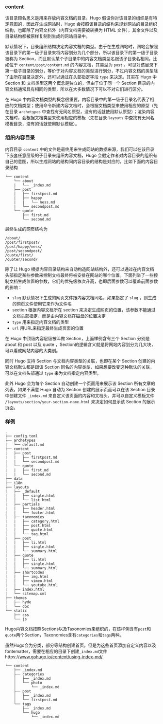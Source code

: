 ### content

该目录顾名思义是用来存放内容文档的目录。Hugo 假设你对该目录的组织是有特定意图的，因此在生成网站时，Hugo 会按照该目录的结构来规划网站的目录组织结构，也即除了内容文档外（内容文档需要被转换为 HTML 文件），其余文件以及目录结构都被原样复制到生成的网站目录中。

默认情况下，目录组织结构决定内容文档的类型。由于在生成网站时，网站会按照该目录下的第一级子目录来将内容划分为几个部分，所以该目录下的第一级子目录被称为 Section，而且默认某个子目录中的内容文档类型名跟该子目录名相同，比如位于 `content/post/content.md` 的内容文档，其类型为 `post` 。可见对该目录下第一级子目录的划分，等价于对内容文档的类型进行划分，不过内容文档的类型除了由所在目录决定外，还可以通过在头部指定字段 `type` 来决定。其实在 Hugo 中 Section 和 文档类型这两个概念是独立的，但由于位于同一个 Section 目录的内容文档通常具有相同的类型，所以在大多数情况下可以不对它们进行区分。

在 Hugo 中内容文档类型的概念很重要。内容目录中的第一级子目录名代表了相应的文档类型；使用命令新建内容文档时，会根据文档类型来使用相应的原型（先在目录 `archetypes` 中查找有无同名原型，没有的话就使用默认原型）；渲染内容文档时，会根据文档类型来使用相应的模板（先在目录 `layouts` 中查找有无同名模板目录，没有的话就使用默认模板）。



### 组织内容目录

内容目录 `content` 中的文件是最终用来生成网站的数据来源，我们可以在该目录下嵌套任意层级的子目录来组织内容文档，Hugo 会假定作者对内容目录的组织有自己的意图，所以生成网站的结构同内容目录的结构是对应的，比如下面的内容目录结构

```
└── content
    └── about
    |   └── _index.md
    ├── post
    |   ├── firstpost.md
    |   ├── happy
    |   |   └── ness.md
    |   └── secondpost.md
    └── quote
        ├── first.md
        └── second.md
```

最终生成的网页结构为

```
/about/
/post/firstpost/
/post/happy/ness/
/post/secondpost/
/quote/first/
/quoter/second/
```

除了让 Hugo 根据内容目录结构来自动构造网站结构外，还可以通过在内容文档头部指定某些参数来控制文档最终将被安排在网站的哪个位置。下面列举了一些控制文档生成位置的参数，它们的优先级依次升高，也即后面参数可以覆盖前面参数的影响：

- `slug` 默认情况下生成的网页文件跟内容文档同名，如果指定了 `slug` ，则生成的网页文件使用它来作为文件名
- section 根据内容文档所在 section 来决定生成网页的位置，该参数不能通过文档头部指定，而是由内容文档在磁盘的位置决定
- `type` 用来指定内容文档的类型
- `url` 用URL来指定最终生成页面的位置

在 Hugo 中顶级内容层级被叫做 Section，上面样例含有三个 Section 分别是 about 和 post  以及 quote ，Section的逻辑含义就是将网站内容划分为几大块，可以看成网站内容的大类别。

同时 Hugo 支持 Section 与文档内容类型的关联，也即在某个 Section 创建的内容文档默认都是跟该 Section 同名的内容类型，如果想要改变这种默认的关联，可以在文档头部通过 `type` 来为文档指定内容类型。

此外 Hugo 会为每个 Section 自动创建一个页面用来展示该 Section 所有文章的列表，如果不满意 Hugo 自动为 Section 创建的展示页面可以在该 Section 目录中创建文件 `_index.md` 来自定义该页面的内容和文档头，并可以自定义模板文件 `/layouts/section/your-section-name.html` 来决定如何显示该 Section 的展示页面。



### 样例

```
.
├── config.toml
├── archetypes
|   └── default.md
├── content
|   ├── post
|   |   ├── firstpost.md
|   |   └── secondpost.md
|   └── quote
|   |   ├── first.md
|   |   └── second.md
├── data
├── i18n
├── layouts
|   ├── _default
|   |   ├── single.html
|   |   └── list.html
|   ├── partials
|   |   ├── header.html
|   |   └── footer.html
|   ├── taxonomies
|   |   ├── category.html
|   |   ├── post.html
|   |   ├── quote.html
|   |   └── tag.html
|   ├── post
|   |   ├── li.html
|   |   ├── single.html
|   |   └── summary.html
|   ├── quote
|   |   ├── li.html
|   |   ├── single.html
|   |   └── summary.html
|   ├── shortcodes
|   |   ├── img.html
|   |   ├── vimeo.html
|   |   └── youtube.html
|   ├── index.html
|   └── sitemap.xml
├── themes
|   ├── hyde
|   └── doc
└── static
    ├── css
    └── js
```

Hugo内容文档按照Sections以及Taxonomies来组织的，在该样例含有`post`和`quote`两个Section，Taxonomies含有`categories`和`tags`两种。

虽然Hugo会为分类，部分等结构创建首页，但是为这些首页添加自定义内容以及fontematter，需要在相应的目录下创建`_index.md`文件https://www.gohugo.io/content/using-index-md/

```
└── content
    ├── _index.md
    ├── categories
    │   ├── _index.md
    │   └── photo
    │       └── _index.md
    ├── post
    │   ├── _index.md
    │   └── firstpost.md
    └── tags
        ├── _index.md
        └── hugo
            └── _index.md
```

